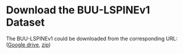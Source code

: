 # Download the BUU-LSPINEv1 Dataset
The BUU-LSPINEv1 could be downloaded from the corresponding URL:([Google drive](https://drive.google.com/drive/folders/1pSqtxYT_B2GHweoDAVB_32JNsHykuZK4?usp=sharing), 
[zip](https://drive.google.com/drive/folders/1pSqtxYT_B2GHweoDAVB_32JNsHykuZK4?usp=sharing))